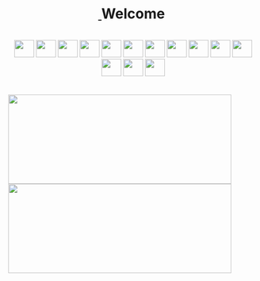 

<h1 align='center' style='margin-buttom: 4em '>

<a href="https://twitter.com/datcanelita" target="_blank">
  <img src="https://img.shields.io/badge/Twitter-1DA1F2?style=for-the-badge&logo=twitter&logoColor=white" alt="">
</a>
  Welcome 
  <a href="https://linkedin.com/in/huamanitassara/" target="_blank">
  <img src="https://img.shields.io/badge/LinkedIn-0077B5?style=for-the-badge&logo=linkedin&logoColor=white" alt="">
</a>


</h1>
<br>

<div style='display: inline_block' align='center'>
  <img  height="35" width="40" src="https://cdn.jsdelivr.net/gh/devicons/devicon/icons/html5/html5-original.svg" />
  <img  height="35" width="40" src="https://cdn.jsdelivr.net/gh/devicons/devicon/icons/css3/css3-original.svg" />
  <img  height="35" width="40" src="https://cdn.jsdelivr.net/gh/devicons/devicon/icons/javascript/javascript-original.svg" />
  <img  height="35" width="40" src="https://cdn.jsdelivr.net/gh/devicons/devicon/icons/php/php-original.svg" />
  <img  height="35" width="40" src="https://cdn.jsdelivr.net/gh/devicons/devicon/icons/mysql/mysql-original.svg" />
  <img  height="35" width="40" src="https://cdn.jsdelivr.net/gh/devicons/devicon/icons/microsoftsqlserver/microsoftsqlserver-plain-wordmark.svg" />
  <img  height="35" width="40" src="https://cdn.jsdelivr.net/gh/devicons/devicon/icons/python/python-original.svg" />
  <img  height="35" width="40" src="https://cdn.jsdelivr.net/gh/devicons/devicon/icons/laravel/laravel-plain-wordmark.svg" />
  <img  height="35" width="40" src="https://cdn.jsdelivr.net/gh/devicons/devicon/icons/composer/composer-original.svg" />
  <img  height="35" width="40" src="https://cdn.jsdelivr.net/gh/devicons/devicon/icons/tailwindcss/tailwindcss-plain.svg" />
  <img  height="35" width="40" src="https://cdn.jsdelivr.net/gh/devicons/devicon/icons/bootstrap/bootstrap-original.svg" />
  <img  height="35" width="40" src="https://cdn.jsdelivr.net/gh/devicons/devicon/icons/github/github-original.svg" />
  <img  height="35" width="40" src="https://cdn.jsdelivr.net/gh/devicons/devicon/icons/jquery/jquery-original-wordmark.svg" />
  <img  height="35" width="40" src="https://cdn.jsdelivr.net/gh/devicons/devicon/icons/vscode/vscode-original.svg" />
</div>
<br><br>

<div align="left" >
  <a href="https://github.com/sebastian-huamani">
  <img height="180em" width="450em"src="https://github-readme-stats.vercel.app/api/top-langs/?username=sebastian-huamani&layout=compact&langs_count=7&theme=dark"/>
  <img height="180em" width="450em" src="https://github-readme-stats.vercel.app/api?username=sebastian-huamani&show_icons=true&theme=dark&include_all_commits=true&count_private=true"/>
</div>
